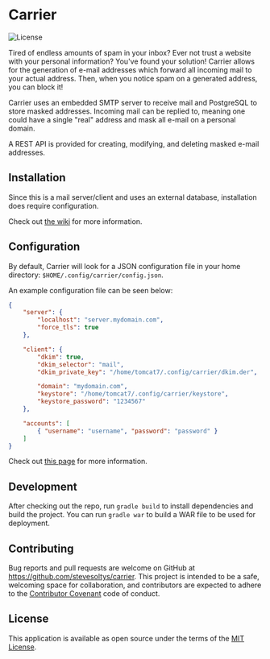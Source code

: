# Carrier
![License](https://img.shields.io/badge/license-MIT%20License-blue.svg)

Tired of endless amounts of spam in your inbox? Ever not trust a website with your personal information?
You've found your solution! Carrier allows for the generation of e-mail addresses which forward all incoming
mail to your actual address. Then, when you notice spam on a generated address, you can block it!

Carrier uses an embedded SMTP server to receive mail and PostgreSQL to store masked addresses.
Incoming mail can be replied to, meaning one could have a single "real" address and mask all e-mail on a personal domain.

A REST API is provided for creating, modifying, and deleting masked e-mail addresses.

## Installation
Since this is a mail server/client and uses an external database, installation does require configuration.

Check out [the wiki](https://github.com/stevesoltys/carrier/wiki) for more information.

## Configuration
By default, Carrier will look for a JSON configuration file in your home directory: ```$HOME/.config/carrier/config.json```.

An example configuration file can be seen below:

```json
{
    "server": {
        "localhost": "server.mydomain.com",
        "force_tls": true
    },

    "client": {
        "dkim": true,
        "dkim_selector": "mail",
        "dkim_private_key": "/home/tomcat7/.config/carrier/dkim.der",

        "domain": "mydomain.com",
        "keystore": "/home/tomcat7/.config/carrier/keystore",
        "keystore_password": "1234567"
    },

    "accounts": [
        { "username": "username", "password": "password" }
    ]
}
```

Check out [this page](https://github.com/stevesoltys/carrier/wiki/Configuration) for more information.

## Development
After checking out the repo, run `gradle build` to install dependencies and build the project. You can run `gradle war` to
build a WAR file to be used for deployment.

## Contributing
Bug reports and pull requests are welcome on GitHub at https://github.com/stevesoltys/carrier. This project is intended to
be a safe, welcoming space for collaboration, and contributors are expected to adhere to the
[Contributor Covenant](http://contributor-covenant.org) code of conduct.

## License
This application is available as open source under the terms of the [MIT License](http://opensource.org/licenses/MIT).
